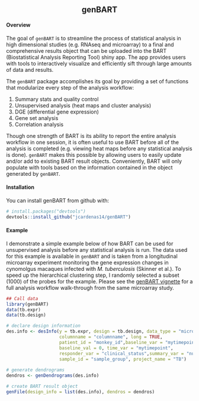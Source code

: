 <h2 style = "text-align: center">genBART</h2>

#### Overview
The goal of `genBART` is to streamline the process of statistical analysis in 
high dimensional studies (e.g. RNAseq and microarray) to a final and 
comprehensive results object that can be uploaded into the BART (Biostatistical 
Analysis Reporting Tool) shiny app. The app provides users with tools to 
interactively visualize and efficiently sift through large amounts of data and 
results. 

The `genBART` package accomplishes its goal by providing a set of functions 
that modularize every step of the analysis workflow: 

1. Summary stats and quality control
2. Unsupervised analysis (heat maps and cluster analysis)
3. DGE (differential gene expression)
4. Gene set analysis
5. Correlation analysis

Though one strength of BART is its ability to report the entire analysis
workflow in one session, it is often useful to use BART before all of the 
analysis is completed (e.g. viewing heat maps before any statistical analysis is 
done). `genBART` makes this possible by allowing users to easily update and/or 
add to existing BART result objects. Conveniently, BART will only populate with 
tools based on the information contained in the object generated by `genBART`.

#### Installation

You can install genBART from github with:

```r
# install.packages("devtools")
devtools::install_github("jcardenas14/genBART")
```

#### Example

I demonstrate a simple example below of how BART can be used for unsupervised 
analysis before any statistical analysis is run. The data used for this example
is available in `genBART` and is taken from a longitudinal microarray experiment
monitoring the gene expression changes in cynomolgus macaques infected with *M.
tuberculosis* (Skinner et al.). To speed up the hierarchical clustering step,
I randomly selected a subset (1000) of the probes for the example. Please see 
the [genBART vignette](vignettes/bart-vignette.rmd) for a full analysis workflow
walk-through from the same microarray study.

``` r
## Call data
library(genBART)
data(tb.expr)
data(tb.design)

# declare design information
des.info <- desInfo(y = tb.expr, design = tb.design, data_type = "micro", 
                    columnname = "columnname", long = TRUE, 
                    patient_id = "monkey_id",baseline_var = "mytimepoint", 
                    baseline_val = 0, time_var = "mytimepoint", 
                    responder_var = "clinical_status",summary_var = "numbChip", 
                    sample_id = "sample_group", project_name = "TB")
                    
# generate dendrograms                    
dendros <- genDendrograms(des.info)

# create BART result object
genFile(design_info = list(des.info), dendros = dendros)
```
